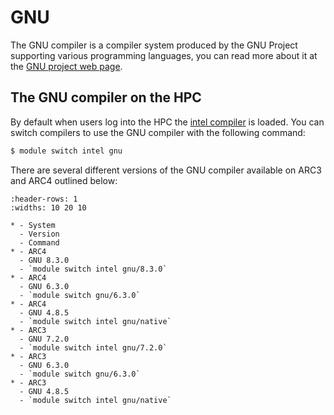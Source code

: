 # GNU

The GNU compiler is a compiler system produced by the GNU Project supporting various programming languages, you can read more about it at the [GNU project web page](https://gcc.gnu.org/).

## The GNU compiler on the HPC

By default when users log into the HPC the [intel compiler](./intel) is loaded. You can switch compilers to use the GNU compiler with the following command:

```bash
$ module switch intel gnu
```

There are several different versions of the GNU compiler available on ARC3 and ARC4 outlined below:

```{list-table}
:header-rows: 1
:widths: 10 20 10

* - System
  - Version
  - Command
* - ARC4
  - GNU 8.3.0
  - `module switch intel gnu/8.3.0`
* - ARC4
  - GNU 6.3.0
  - `module switch gnu/6.3.0`
* - ARC4
  - GNU 4.8.5
  - `module switch intel gnu/native`
* - ARC3
  - GNU 7.2.0
  - `module switch intel gnu/7.2.0`
* - ARC3
  - GNU 6.3.0
  - `module switch gnu/6.3.0`
* - ARC3
  - GNU 4.8.5
  - `module switch intel gnu/native`
```